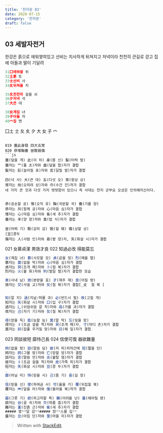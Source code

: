 ```yaml
---
title: '천자문 03'
date: 2020-07-15
category: '천자문'
draft: false
---
```

## 03 세발자전거  
한강은 흙으로 에워쌓여있고 선비는 치사하게 뒤쳐지고
저녁이라 천천히 큰길로 걷고
집에 아들과 딸이 기달려
```js
31囗에워쌀 위
32土흙 토
33士선비 사
34夂뒤쳐올 치

35夊천천히 걸을 쇠
36夕저녁 석
37大큰 대

38女계집 녀
39子아들 자
40宀집 면
```
囗土 士 夂 夊 夕 大 女 子 宀
```

019 蓋此身發 四大五常 
020 恭惟鞠養 豈敢毀傷 
```js
蓋(덮을 개) 此(이 차) 身(몸 신) 髮(터럭 발)
蓋자는 艹(풀 초)자와 盍(덮을 합)자가 결합
髮자는 髟(늘어질 표)자와 犮(달릴 발)자가 결합

四(넉 사) 大(큰 대) 五(다섯 오) 常(항상 상)
常자는 尙(오히려 상)자와 巾(수건 건)자가 결합
네 가지 큰 것과 다섯 가지 떳떳함이 있으니 즉 사대는 천지 군부요 오상은 인의예지신이다.


恭(공손할 공) 惟(오직 유) 鞠(국문할 국) 養(기를 양)
恭자는 共(함께 공)자와 心(마음 심)자가 결합
惟자는 心(마음 심)자와 隹(새 추)자가 결합
養자는 羊(양 양)자와 食(밥 식)자가 결합

豈(어찌 기) 敢(감히 감) 毁(헐 훼) 傷(상할 상)
[豆]콩두
傷자는 人(사람 인)자와 昜(볕 양)자, 矢(화살 시)자가 결합
```
021 女慕貞潔 男效才良 
022 知過必改 得能莫忘 
```js
女(계집 녀) 慕(사모할 모) 貞(곧을 정) 烈(매울 렬)
慕자는 莫(없을 막)자와 心(마음 심)자가 결합
貞자는 貝(조개 패)자와 卜(점 복)자가 결합
烈자는 火(불 화)자와 列(벌일 렬)자가 결합한 모습

男(사내 남) 效(본받을 효) 才(재주 재) 良(어질 량)
效자는 交(사귈 교)자와 攵(칠 복)자가 결합[_攴  칠 복 ]


知(알 지) 過(지날/허물 과) 必(반드시 필) 改(고칠 개)
知자는 矢(화살 시)자와 口(입 구)자가 결합
過자는 辶(쉬엄쉬엄 갈 착)자와 咼(가를 과)자가 결합
改자는 己(자기 기)자와 攵(칠 복)자가 결합

得(얻을 득) 能(능할 능) 莫(말 막) 忘(잊을 망)
得자는 彳(조금 걸을 척)자와 貝(조개 패)자, 寸(마디 촌)자가 결합
莫자는 茻(잡풀 우거질 망)자와 日(해 일)자가 결합.
```

023 罔談彼短 靡恃己長 
024 信使可復 器欲難量 
```js
罔(없을 망) 談(말씀 담) 彼(저 피)피차간에 短(짧을 단)
罔자는 网(그물 망)자와 亡(망할 망)자가 결합
談자는 言(말씀 언)자와 炎(불탈 염)자가 결합
彼자는 彳(조금 걸을 척)자와 皮(가죽 피)자가 결합
短자는 矢(화살 시)자와 豆(콩 두)자가 결합
.
靡(아닐 미) 恃(믿을 시) 己(몸 기) 長(길 장)
.
信(믿을 신) 使(하여금 사) 可(옳을 가) 覆(뒤집힐 복)
覆자는 襾(덮을 아)자와 復(돌아올 복)자가 결합
.
器(그릇 기) 欲(하고자할 욕) 難(어려울 난) 量(헤아릴 량)
欲자는 谷(골 곡)자와 欠(하품 흠)자가 결합
難자는 堇(진흙 근)자와 隹(새 추)자가 결합
##### 甘**달 감**##### 廿**스물 입**
量자는 旦(아침 단)자와 里(마을 리)자가 결합
```
> Written with [StackEdit](https://stackedit.io/).
<!--stackedit_data:
eyJoaXN0b3J5IjpbLTY4Nzk1Mjc3OF19
-->